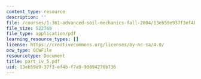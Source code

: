```yaml
---
content_type: resource
description: ''
file: /courses/1-361-advanced-soil-mechanics-fall-2004/13eb59e937f3ef4bf7a990894276b736_part_iv_5.pdf
file_size: 522769
file_type: application/pdf
learning_resource_types: []
license: https://creativecommons.org/licenses/by-nc-sa/4.0/
ocw_type: OCWFile
resourcetype: Document
title: part_iv_5.pdf
uid: 13eb59e9-37f3-ef4b-f7a9-90894276b736
---
```

